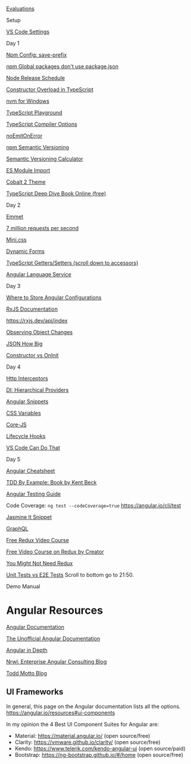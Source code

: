 
[Evaluations](http://my.accelebrate.com/evaluations/)

Setup

[VS Code Settings](https://gist.github.com/craigmckeachie/38658036406aace055e94ba6ffc2cdb8)

Day 1

[Npm Config: save-prefix](https://docs.npmjs.com/misc/config#save-prefix)

[npm Global packages don't use package.json](https://github.com/npm/npm/issues/2949)

[Node Release Schedule](https://github.com/nodejs/Release#release-schedule)

[Constructor Overload in TypeScript](https://stackoverflow.com/questions/12702548/constructor-overload-in-typescript)

[nvm for Windows](https://github.com/coreybutler/nvm-windows)

[TypeScript Playground](https://www.typescriptlang.org/play/index.html)

[TypeScript Compiler Options](https://www.typescriptlang.org/docs/handbook/compiler-options.html)

[noEmitOnError](https://github.com/Microsoft/TypeScript/issues/828)

[npm Semantic Versioning](https://bytearcher.com/articles/semver-explained-why-theres-a-caret-in-my-package-json/)

[Semantic Versioning Calculator](https://semver.npmjs.com/)

[ES Module Import](https://developer.mozilla.org/en-US/docs/Web/JavaScript/Reference/Statements/import)

[Cobalt 2 Theme](https://marketplace.visualstudio.com/items?itemName=wesbos.theme-cobalt2) 

[TypeScript Deep Dive Book Online (free)](https://basarat.gitbooks.io/typescript/content/docs/getting-started.html)

Day 2

[Emmet](https://docs.emmet.io/cheat-sheet/)

[7 million requests per second](https://www.ageofascent.com/2019/02/04/asp-net-core-saturating-10gbe-at-7-million-requests-per-second/)

[Mini.css](https://minicss.org/)

[Dynamic Forms](https://angular.io/guide/dynamic-form)

[TypeScript Getters/Setters (scroll down to accessors)](https://www.typescriptlang.org/docs/handbook/classes.html)

[Angular Language Service](https://github.com/angular/vscode-ng-language-service/issues/311)

Day 3

[Where to Store Angular Configurations](https://davembush.github.io/where-to-store-angular-configurations/)

[RxJS Documentation](https://rxjs.dev/)

https://rxjs.dev/api/index

[Observing Object Changes](https://stackoverflow.com/questions/36001392/rxjs-ofobjectchanges-obsolete)

[JSON How Big](https://joshzeigler.com/technology/web-development/how-big-is-too-big-for-json)

[Constructor vs OnInit](https://stackoverflow.com/questions/35763730/difference-between-constructor-and-ngoninit)

Day 4

[Http Interceptors](https://angular.io/guide/http#intercepting-requests-and-responses)

[DI: Hierarchical Providers](https://angular.io/guide/providers)

[Angular Snippets](https://marketplace.visualstudio.com/items?itemName=johnpapa.Angular2)

[CSS Variables](https://developer.mozilla.org/en-US/docs/Web/CSS/Using_CSS_variables)

[Core-JS](https://github.com/zloirock/core-js)

[Lifecycle Hooks](https://angular.io/guide/lifecycle-hooks)

[VS Code Can Do That](https://vscodecandothat.com/)



Day 5

[Angular Cheatsheet](https://angular.io/guide/cheatsheet)

[TDD By Example: Book by Kent Beck](https://www.barnesandnoble.com/w/test-driven-development-kent-beck/1126651459?ean=9780321146533&pcta=n&st=PLA&sid=BNB_New+Core+Shopping+Textbooks&sourceId=PLAGoNA&dpid=tdtve346c&2sid=Google_c&gclid=Cj0KCQiAhKviBRCNARIsAAGZ7CcbEJ1yxlw4LB64OrwGWKRLW3Tsc4czD5VOXcpaWObayRKy3fk1pGIaAqEoEALw_wcB)

[Angular Testing Guide](https://angular.io/guide/testing)

Code Coverage: `ng test --codeCoverage=true`
https://angular.io/cli/test

[Jasmine It Snippet](https://marketplace.visualstudio.com/items?itemName=nathanchapman.JavaScriptSnippets)

[GraphQL](https://graphql.org/)

[Free Redux Video Course](https://egghead.io/courses/getting-started-with-redux)

[Free Video Course on Redux by Creator](https://egghead.io/courses/getting-started-with-redux)

[You Might Not Need Redux](https://medium.com/@dan_abramov/you-might-not-need-redux-be46360cf367)

[Unit Tests vs E2E Tests](http://audio.angularair.com/e/59-ngair-angular-2-testing-using-protractor-2c-karma-and-more-with-julie-ralph/)
Scroll to bottom go to 21:50. 

Demo Manual

# Angular Resources
[Angular Documentation](https://angular.io/docs)

[The Unofficial Angular Documentation](http://ngdoc.io/)

[Angular in Depth](https://blog.angularindepth.com/best-stories-of-2018-on-angular-in-depth-80a1dfa17fd5)

[Nrwl: Enterprise Angular Consulting Blog](https://blog.nrwl.io/)

[Todd Motto Blog](https://toddmotto.com/)

## UI Frameworks
In general, this page on the Angular documentation lists all the options.
https://angular.io/resources#ui-components

In my opinion the 4 Best UI Component Suites for Angular are:
- Material: https://material.angular.io/ (open source/free)
- Clarity: https://vmware.github.io/clarity/ (open source/free)
- Kendo: https://www.telerik.com/kendo-angular-ui (open source/paid)
- Bootstrap: https://ng-bootstrap.github.io/#/home (open source/free)